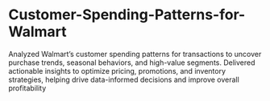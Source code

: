 # Customer-Spending-Patterns-for-Walmart
Analyzed Walmart’s customer spending patterns for transactions to uncover purchase trends, seasonal behaviors, and high-value segments. Delivered actionable insights to optimize pricing, promotions, and inventory strategies, helping drive data-informed decisions and improve overall profitability
